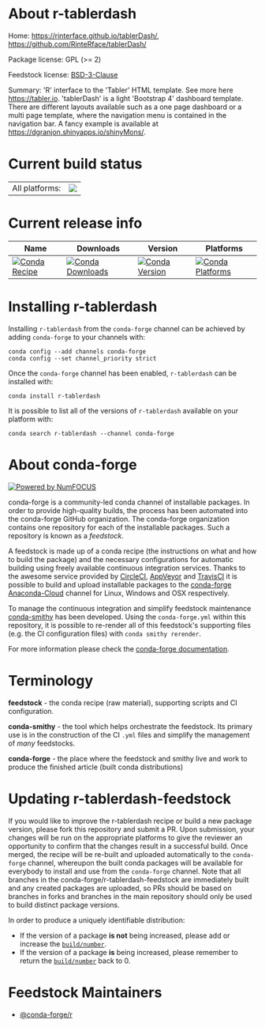 About r-tablerdash
==================

Home: https://rinterface.github.io/tablerDash/, https://github.com/RinteRface/tablerDash/

Package license: GPL (>= 2)

Feedstock license: [BSD-3-Clause](https://github.com/conda-forge/r-tablerdash-feedstock/blob/master/LICENSE.txt)

Summary: 'R' interface to the 'Tabler' HTML template. See more here <https://tabler.io>.  'tablerDash' is a light 'Bootstrap 4' dashboard template. There are different  layouts available such as a one page dashboard or a multi page template, where the navigation menu is contained in the navigation bar. A fancy example is available at <https://dgranjon.shinyapps.io/shinyMons/>.

Current build status
====================


<table><tr><td>All platforms:</td>
    <td>
      <a href="https://dev.azure.com/conda-forge/feedstock-builds/_build/latest?definitionId=6504&branchName=master">
        <img src="https://dev.azure.com/conda-forge/feedstock-builds/_apis/build/status/r-tablerdash-feedstock?branchName=master">
      </a>
    </td>
  </tr>
</table>

Current release info
====================

| Name | Downloads | Version | Platforms |
| --- | --- | --- | --- |
| [![Conda Recipe](https://img.shields.io/badge/recipe-r--tablerdash-green.svg)](https://anaconda.org/conda-forge/r-tablerdash) | [![Conda Downloads](https://img.shields.io/conda/dn/conda-forge/r-tablerdash.svg)](https://anaconda.org/conda-forge/r-tablerdash) | [![Conda Version](https://img.shields.io/conda/vn/conda-forge/r-tablerdash.svg)](https://anaconda.org/conda-forge/r-tablerdash) | [![Conda Platforms](https://img.shields.io/conda/pn/conda-forge/r-tablerdash.svg)](https://anaconda.org/conda-forge/r-tablerdash) |

Installing r-tablerdash
=======================

Installing `r-tablerdash` from the `conda-forge` channel can be achieved by adding `conda-forge` to your channels with:

```
conda config --add channels conda-forge
conda config --set channel_priority strict
```

Once the `conda-forge` channel has been enabled, `r-tablerdash` can be installed with:

```
conda install r-tablerdash
```

It is possible to list all of the versions of `r-tablerdash` available on your platform with:

```
conda search r-tablerdash --channel conda-forge
```


About conda-forge
=================

[![Powered by NumFOCUS](https://img.shields.io/badge/powered%20by-NumFOCUS-orange.svg?style=flat&colorA=E1523D&colorB=007D8A)](http://numfocus.org)

conda-forge is a community-led conda channel of installable packages.
In order to provide high-quality builds, the process has been automated into the
conda-forge GitHub organization. The conda-forge organization contains one repository
for each of the installable packages. Such a repository is known as a *feedstock*.

A feedstock is made up of a conda recipe (the instructions on what and how to build
the package) and the necessary configurations for automatic building using freely
available continuous integration services. Thanks to the awesome service provided by
[CircleCI](https://circleci.com/), [AppVeyor](https://www.appveyor.com/)
and [TravisCI](https://travis-ci.com/) it is possible to build and upload installable
packages to the [conda-forge](https://anaconda.org/conda-forge)
[Anaconda-Cloud](https://anaconda.org/) channel for Linux, Windows and OSX respectively.

To manage the continuous integration and simplify feedstock maintenance
[conda-smithy](https://github.com/conda-forge/conda-smithy) has been developed.
Using the ``conda-forge.yml`` within this repository, it is possible to re-render all of
this feedstock's supporting files (e.g. the CI configuration files) with ``conda smithy rerender``.

For more information please check the [conda-forge documentation](https://conda-forge.org/docs/).

Terminology
===========

**feedstock** - the conda recipe (raw material), supporting scripts and CI configuration.

**conda-smithy** - the tool which helps orchestrate the feedstock.
                   Its primary use is in the construction of the CI ``.yml`` files
                   and simplify the management of *many* feedstocks.

**conda-forge** - the place where the feedstock and smithy live and work to
                  produce the finished article (built conda distributions)


Updating r-tablerdash-feedstock
===============================

If you would like to improve the r-tablerdash recipe or build a new
package version, please fork this repository and submit a PR. Upon submission,
your changes will be run on the appropriate platforms to give the reviewer an
opportunity to confirm that the changes result in a successful build. Once
merged, the recipe will be re-built and uploaded automatically to the
`conda-forge` channel, whereupon the built conda packages will be available for
everybody to install and use from the `conda-forge` channel.
Note that all branches in the conda-forge/r-tablerdash-feedstock are
immediately built and any created packages are uploaded, so PRs should be based
on branches in forks and branches in the main repository should only be used to
build distinct package versions.

In order to produce a uniquely identifiable distribution:
 * If the version of a package **is not** being increased, please add or increase
   the [``build/number``](https://docs.conda.io/projects/conda-build/en/latest/resources/define-metadata.html#build-number-and-string).
 * If the version of a package **is** being increased, please remember to return
   the [``build/number``](https://docs.conda.io/projects/conda-build/en/latest/resources/define-metadata.html#build-number-and-string)
   back to 0.

Feedstock Maintainers
=====================

* [@conda-forge/r](https://github.com/conda-forge/r/)

